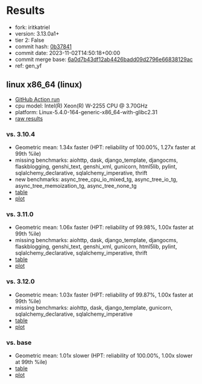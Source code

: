 # Results

- fork: iritkatriel
- version: 3.13.0a1+
- tier 2: False
- commit hash: [0b37841](https://github.com/iritkatriel/cpython/commit/0b37841)
- commit date: 2023-11-02T14:50:18+00:00
- commit merge base: [6a0d7b43df12ab4426badd09d2796e66838129ac](https://github.com/iritkatriel/cpython/commit/6a0d7b43df12ab4426badd09d2796e66838129ac)
- ref: gen_yf

## linux x86_64 (linux)

- [GitHub Action run](https://github.com/faster-cpython/benchmarking/actions/runs/6734326684)
- cpu model: Intel(R) Xeon(R) W-2255 CPU @ 3.70GHz
- platform: Linux-5.4.0-164-generic-x86_64-with-glibc2.31
- [raw results](bm-20231102-linux-x86_64-iritkatriel-gen_yf-3.13.0a1%2B-0b37841.json)

### vs. 3.10.4

- Geometric mean: 1.34x faster (HPT: reliability of 100.00%, 1.27x faster at 99th %ile)
- missing benchmarks: aiohttp, dask, django_template, djangocms, flaskblogging, genshi_text, genshi_xml, gunicorn, html5lib, pylint, sqlalchemy_declarative, sqlalchemy_imperative, thrift
- new benchmarks: async_tree_cpu_io_mixed_tg, async_tree_io_tg, async_tree_memoization_tg, async_tree_none_tg
- [table](bm-20231102-linux-x86_64-iritkatriel-gen_yf-3.13.0a1%2B-0b37841-vs-3.10.4.md)
- [plot](bm-20231102-linux-x86_64-iritkatriel-gen_yf-3.13.0a1%2B-0b37841-vs-3.10.4.png)

### vs. 3.11.0

- Geometric mean: 1.06x faster (HPT: reliability of 99.98%, 1.00x faster at 99th %ile)
- missing benchmarks: aiohttp, dask, django_template, djangocms, flaskblogging, genshi_text, genshi_xml, gunicorn, html5lib, pylint, sqlalchemy_declarative, sqlalchemy_imperative, thrift
- [table](bm-20231102-linux-x86_64-iritkatriel-gen_yf-3.13.0a1%2B-0b37841-vs-3.11.0.md)
- [plot](bm-20231102-linux-x86_64-iritkatriel-gen_yf-3.13.0a1%2B-0b37841-vs-3.11.0.png)

### vs. 3.12.0

- Geometric mean: 1.03x faster (HPT: reliability of 99.87%, 1.00x faster at 99th %ile)
- missing benchmarks: aiohttp, dask, django_template, gunicorn, sqlalchemy_declarative, sqlalchemy_imperative
- [table](bm-20231102-linux-x86_64-iritkatriel-gen_yf-3.13.0a1%2B-0b37841-vs-3.12.0.md)
- [plot](bm-20231102-linux-x86_64-iritkatriel-gen_yf-3.13.0a1%2B-0b37841-vs-3.12.0.png)

### vs. base

- Geometric mean: 1.01x slower (HPT: reliability of 100.00%, 1.00x slower at 99th %ile)
- [table](bm-20231102-linux-x86_64-iritkatriel-gen_yf-3.13.0a1%2B-0b37841-vs-base.md)
- [plot](bm-20231102-linux-x86_64-iritkatriel-gen_yf-3.13.0a1%2B-0b37841-vs-base.png)

